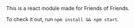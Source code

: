 This is a react module made for Friends of Friends.


To check it out, run `npm install && npm start`. 

